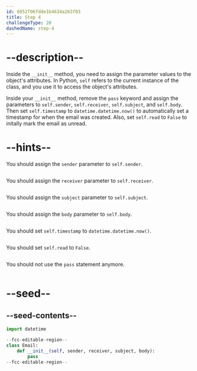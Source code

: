```yaml
---
id: 6852f06fdde1b4634a263f03
title: Step 4
challengeType: 20
dashedName: step-4
---
```


# --description--

Inside the `__init__` method, you need to assign the parameter values to the object's attributes. In Python, `self` refers to the current instance of the class, and you use it to access the object's attributes.

Inside your `__init__` method, remove the `pass` keyword and assign the parameters to `self.sender`, `self.receiver`, `self.subject`, and `self.body`. Then set `self.timestamp` to `datetime.datetime.now()` to automatically set a timestamp for when the email was created. Also, set `self.read` to `False` to initally mark the email as unread.

# --hints--

You should assign the `sender` parameter to `self.sender`.

```js

```

You should assign the `receiver` parameter to `self.receiver`.

```js

```

You should assign the `subject` parameter to `self.subject`.

```js

```

You should assign the `body` parameter to `self.body`.

```js

```

You should set `self.timestamp` to `datetime.datetime.now()`.

```js

```

You should set `self.read` to `False`.

```js

```

You should not use the `pass` statement anymore.

```js

```

# --seed--

## --seed-contents--

```py
import datetime

--fcc-editable-region--
class Email:
    def __init__(self, sender, receiver, subject, body):
        pass
--fcc-editable-region--
```
